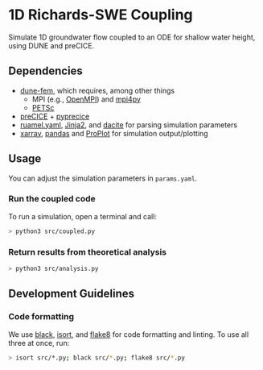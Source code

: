 # 1D Richards-SWE Coupling

Simulate 1D groundwater flow coupled to an ODE for shallow water height, using DUNE and preCICE.

## Dependencies

- [dune-fem](https://pypi.org/project/dune-fem/), which requires, among other things
  - MPI (e.g., [OpenMPI](https://www.open-mpi.org/)) and [mpi4py](https://mpi4py.readthedocs.io/en/stable/)
  - [PETSc](https://petsc.org/release/)
- [preCICE](https://github.com/precice/precice) + [pyprecice](https://pypi.org/project/pyprecice/)
- [ruamel.yaml](https://pypi.org/project/ruamel.yaml/), [Jinja2](https://pypi.org/project/Jinja2/), and [dacite](https://github.com/konradhalas/dacite) for parsing simulation parameters
- [xarray](https://xarray.dev/), [pandas](https://pandas.pydata.org/) and [ProPlot](https://proplot.readthedocs.io/en/latest/index.html) for simulation output/plotting

## Usage

You can adjust the simulation parameters in `params.yaml`.

### Run the coupled code

To run a simulation, open a terminal and call:

```bash
> python3 src/coupled.py
```

### Return results from theoretical analysis

```bash
> python3 src/analysis.py
```

## Development Guidelines

### Code formatting

We use [black](https://black.readthedocs.io/en/stable/), [isort](https://pycqa.github.io/isort/), and [flake8](https://flake8.pycqa.org/en/latest/) for code formatting and linting.
To use all three at once, run:

```bash
> isort src/*.py; black src/*.py; flake8 src/*.py
```
